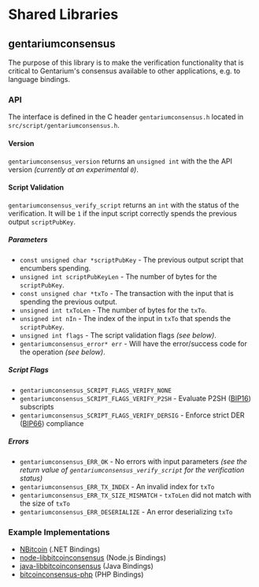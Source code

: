 Shared Libraries
================

## gentariumconsensus

The purpose of this library is to make the verification functionality that is critical to Gentarium's consensus available to other applications, e.g. to language bindings.

### API

The interface is defined in the C header `gentariumconsensus.h` located in  `src/script/gentariumconsensus.h`.

#### Version

`gentariumconsensus_version` returns an `unsigned int` with the the API version *(currently at an experimental `0`)*.

#### Script Validation

`gentariumconsensus_verify_script` returns an `int` with the status of the verification. It will be `1` if the input script correctly spends the previous output `scriptPubKey`.

##### Parameters
- `const unsigned char *scriptPubKey` - The previous output script that encumbers spending.
- `unsigned int scriptPubKeyLen` - The number of bytes for the `scriptPubKey`.
- `const unsigned char *txTo` - The transaction with the input that is spending the previous output.
- `unsigned int txToLen` - The number of bytes for the `txTo`.
- `unsigned int nIn` - The index of the input in `txTo` that spends the `scriptPubKey`.
- `unsigned int flags` - The script validation flags *(see below)*.
- `gentariumconsensus_error* err` - Will have the error/success code for the operation *(see below)*.

##### Script Flags
- `gentariumconsensus_SCRIPT_FLAGS_VERIFY_NONE`
- `gentariumconsensus_SCRIPT_FLAGS_VERIFY_P2SH` - Evaluate P2SH ([BIP16](https://github.com/bitcoin/bips/blob/master/bip-0016.mediawiki)) subscripts
- `gentariumconsensus_SCRIPT_FLAGS_VERIFY_DERSIG` - Enforce strict DER ([BIP66](https://github.com/bitcoin/bips/blob/master/bip-0066.mediawiki)) compliance

##### Errors
- `gentariumconsensus_ERR_OK` - No errors with input parameters *(see the return value of `gentariumconsensus_verify_script` for the verification status)*
- `gentariumconsensus_ERR_TX_INDEX` - An invalid index for `txTo`
- `gentariumconsensus_ERR_TX_SIZE_MISMATCH` - `txToLen` did not match with the size of `txTo`
- `gentariumconsensus_ERR_DESERIALIZE` - An error deserializing `txTo`

### Example Implementations
- [NBitcoin](https://github.com/NicolasDorier/NBitcoin/blob/master/NBitcoin/Script.cs#L814) (.NET Bindings)
- [node-libbitcoinconsensus](https://github.com/bitpay/node-libbitcoinconsensus) (Node.js Bindings)
- [java-libbitcoinconsensus](https://github.com/dexX7/java-libbitcoinconsensus) (Java Bindings)
- [bitcoinconsensus-php](https://github.com/Bit-Wasp/bitcoinconsensus-php) (PHP Bindings)
